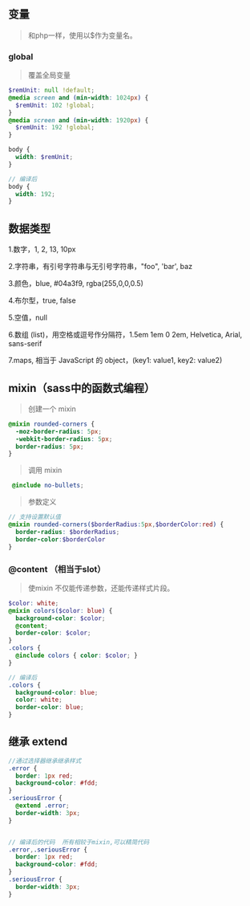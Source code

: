 ## 变量 

> 和php一样，使用以$作为变量名。



### global

> 覆盖全局变量

```scss
$remUnit: null !default;
@media screen and (min-width: 1024px) {
  $remUnit: 102 !global;
}
@media screen and (min-width: 1920px) {
  $remUnit: 192 !global;
}

body {
  width: $remUnit;
}

// 编译后
body {
  width: 192;
}
```

## 数据类型

1.数字，1, 2, 13, 10px

2.字符串，有引号字符串与无引号字符串，"foo", 'bar', baz

3.颜色，blue, #04a3f9, rgba(255,0,0,0.5)

4.布尔型，true, false

5.空值，null

6.数组 (list)，用空格或逗号作分隔符，1.5em 1em 0 2em, Helvetica, Arial, sans-serif

7.maps, 相当于 JavaScript 的 object，(key1: value1, key2: value2)


## mixin（sass中的函数式编程） 

> 创建一个 mixin

```scss
@mixin rounded-corners {
  -moz-border-radius: 5px;
  -webkit-border-radius: 5px;
  border-radius: 5px;
}
```

> 调用 mixin

```scss
 @include no-bullets;
```

> 参数定义

```scss
// 支持设置默认值
@mixin rounded-corners($borderRadius:5px,$borderColor:red) {
  border-radius: $borderRadius;
  border-color:$borderColor
}

```

### @content （相当于slot）

> 使mixin 不仅能传递参数，还能传递样式片段。

```scss
$color: white;
@mixin colors($color: blue) {
  background-color: $color;
  @content;
  border-color: $color;
}
.colors {
  @include colors { color: $color; }
}

// 编译后
.colors {
  background-color: blue;
  color: white;
  border-color: blue;
}
```




## 继承 extend

```scss
//通过选择器继承继承样式
.error {
  border: 1px red;
  background-color: #fdd;
}
.seriousError {
  @extend .error;
  border-width: 3px;
}


// 编译后的代码  所有相较于mixin,可以精简代码
.error,.seriousError {
  border: 1px red;
  background-color: #fdd;
}
.seriousError {
  border-width: 3px;
}
```